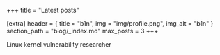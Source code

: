 +++
title = "Latest posts"

[extra]
header = { title = "b1n", img = "img/profile.png", img_alt = "b1n" }
section_path = "blog/_index.md"
max_posts = 3
+++

Linux kernel vulnerability researcher
